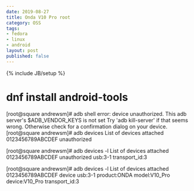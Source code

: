 ```yaml
---
date: 2019-08-27
title: Onda V10 Pro root
category: OSS
tags:
- fedora
- linux
- android
layout: post
published: false
---
```

{% include JB/setup %}

# dnf install android-tools


[root@square andrewsm]# adb shell
error: device unauthorized.
This adb server's $ADB_VENDOR_KEYS is not set
Try 'adb kill-server' if that seems wrong.
Otherwise check for a confirmation dialog on your device.
[root@square andrewsm]# adb devices 
List of devices attached
0123456789ABCDEF	unauthorized

[root@square andrewsm]# adb devices -l
List of devices attached
0123456789ABCDEF       unauthorized usb:3-1 transport_id:3

[root@square andrewsm]# adb devices -l
List of devices attached
0123456789ABCDEF       device usb:3-1 product:ONDA model:V10_Pro device:V10_Pro transport_id:3

